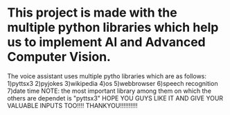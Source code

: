 # This project is made with the multiple python libraries which help us to implement AI and Advanced Computer Vision.
  The voice assistant uses multiple pytho libraries which are as follows:
      1)pyttsx3
      2)pyjokes
      3)wikipedia
      4)os
      5)webbrowser
      6)speech recognition
      7)date time
   NOTE: the most important library among them on which the others are dependet is "pyttsx3"
 HOPE YOU GUYS LIKE IT AND GIVE YOUR VALUABLE INPUTS TOO!!!!
 THANKYOU!!!!!!!!!!
